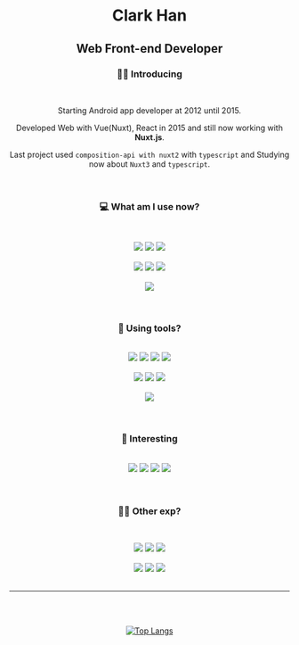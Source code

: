 <div align="center">
  
# Clark Han

## Web Front-end Developer



### 🙋‍♂️ Introducing
<br />

Starting Android app developer at 2012 until 2015.

Developed Web with Vue(Nuxt), React in 2015 and still now working with <b>Nuxt.js</b>.

Last project used `composition-api with nuxt2` with `typescript` and Studying now about `Nuxt3` and `typescript`.
<br />
<br />
<br />



### 💻 What am I use now?
<br />

[<img src="https://img.shields.io/badge/Nuxt.js-00DC82?style=flat-square&logo=Nuxt.js&logoColor=white" />](https://nuxt.com/)
[<img src="https://img.shields.io/badge/Vue.js-4FC08D?style=flat-square&logo=Vue.js&logoColor=white" />](https://vuejs.org/)
[<img src="https://img.shields.io/badge/Pinia-ffd859?style=flat-square&logoColor=white" />](https://pinia.vuejs.org/)<br />
<br />
<img src="https://img.shields.io/badge/Bootstrap-7952B3?style=flat-square&logo=Bootstrap&logoColor=white" />
<img src="https://img.shields.io/badge/Vuetify-1867C0?style=flat-square&logo=Vuetify&logoColor=white" />
<img src="https://img.shields.io/badge/Sass-CC6699?style=flat-square&logo=Sass&logoColor=white" />
<br />
<br />
<img src="https://img.shields.io/badge/TypeScript-3178C6?style=flat-square&logo=TypeScript&logoColor=white" />
<br />
<br />
<br />


### 🔨 Using tools?
<br />
<img src="https://img.shields.io/badge/macos-000000?style=flat-square&logo=macos&logoColor=white" />
<img src="https://img.shields.io/badge/VS Code-007ACC?style=flat-square&logo=visualstudiocode&logoColor=white" />
<img src="https://img.shields.io/badge/Figma-F24E1E?style=flat-square&logo=Figma&logoColor=white" />
<img src="https://img.shields.io/badge/Postman-FF6C37?style=flat-square&logo=Postman&logoColor=white" />
<br />
<br />
<img src="https://img.shields.io/badge/Bitbucket-0052CC?style=flat-square&logo=Bitbucket&logoColor=white" />
<img src="https://img.shields.io/badge/SourceTree-0052CC?style=flat-square&logo=SourceTree&logoColor=white" />
<img src="https://img.shields.io/badge/Jira-0052CC?style=flat-square&logo=Jira&logoColor=white" />
<br />
<br />
<img src="https://img.shields.io/badge/PM2-2B037A?style=flat-square&logo=PM2&logoColor=white" />
<br />
<br />
<br />


### 🧐 Interesting
<br />

<img src="https://img.shields.io/badge/Flutter-02569B?style=flat-square&logo=Flutter&logoColor=white" />
<img src="https://img.shields.io/badge/Kotlin with Android-7F52FF?style=flat-square&logo=Kotlin&logoColor=white" />
<img src="https://img.shields.io/badge/Unity-000000?style=flat-square&logo=Unity&logoColor=white" />
<img src="https://img.shields.io/badge/React-61DAFB?style=flat-square&logo=React&logoColor=white" />
<br />
<br />
<br />


### 🤷‍♂️ Other exp?
<br />

[<img src="https://img.shields.io/badge/ParsePlatform-169CEE?style=flat-square&logo=ParsePlatform&logoColor=white" />](https://parseplatform.org)
[<img src="https://img.shields.io/badge/Microsoft Azure-0078D4?style=flat-square&logoColor=white" />](https://parseplatform.org)
[<img src="https://img.shields.io/badge/Amazon AWS-232F3E?style=flat-square&logo=amazonaws&logoColor=white" />](https://parseplatform.org)
<br />
<br />
<img src="https://img.shields.io/badge/Android-3DDC84?style=flat-square&logo=Android&logoColor=white" />
<img src="https://img.shields.io/badge/Android Studio-3DDC84?style=flat-square&logo=AndroidStudio&logoColor=white" />
<img src="https://img.shields.io/badge/Java-f89820?style=flat-square&logo=Java&logoColor=white" />
<br />
<br />


---
<br />
<br />

[![Top Langs](https://github-readme-stats.vercel.app/api/top-langs/?username=estylehq&layout=compact)](https://github.com/estylehq/github-readme-stats)



<!--
**estylehq/estylehq** is a ✨ _special_ ✨ repository because its `README.md` (this file) appears on your GitHub profile.

Here are some ideas to get you started:

- 🔭 I’m currently working on ...
- 🌱 I’m currently learning ...
- 👯 I’m looking to collaborate on ...
- 🤔 I’m looking for help with ...
- 💬 Ask me about ...
- 📫 How to reach me: ...
- 😄 Pronouns: ...
- ⚡ Fun fact: ...
-->
</div>

